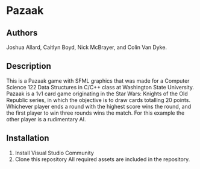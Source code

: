 # Pazaak
## Authors
Joshua Allard, Caitlyn Boyd, Nick McBrayer, and Colin Van Dyke.

## Description
This is a Pazaak game with SFML graphics that was made for a Computer Science 122 Data Structures in C/C++ class at Washington State University. Pazaak is a 1v1 card game originating in the Star Wars: Knights of the Old Republic series, in which the objective is to draw cards totalling 20 points. Whichever player ends a round with the highest score wins the round, and the first player to win three rounds wins the match. For this example the other player is a rudimentary AI.

## Installation
1. Install Visual Studio Community
2. Clone this repository
All required assets are included in the repository.

